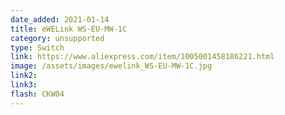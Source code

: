 ```yaml
---
date_added: 2021-01-14
title: eWELink WS-EU-MW-1C
category: unsupported
type: Switch
link: https://www.aliexpress.com/item/1005001458186221.html
image: /assets/images/ewelink_WS-EU-MW-1C.jpg
link2: 
link3: 
flash: CKW04
---
```

